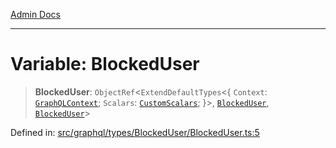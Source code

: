 [Admin Docs](/)

***

# Variable: BlockedUser

> **BlockedUser**: `ObjectRef`\<`ExtendDefaultTypes`\<\{ `Context`: [`GraphQLContext`](../../../../context/type-aliases/GraphQLContext.md); `Scalars`: [`CustomScalars`](../../../../scalars/type-aliases/CustomScalars.md); \}\>, [`BlockedUser`](../type-aliases/BlockedUser.md), [`BlockedUser`](../type-aliases/BlockedUser.md)\>

Defined in: [src/graphql/types/BlockedUser/BlockedUser.ts:5](https://github.com/gautam-divyanshu/talawa-api/blob/d8a8cac9e6df3a48d2412b7eda7ba90695bb5e35/src/graphql/types/BlockedUser/BlockedUser.ts#L5)
